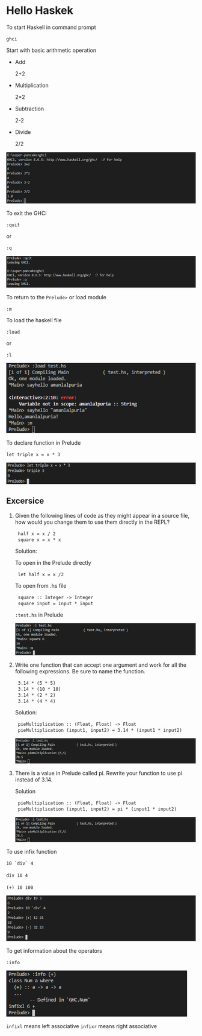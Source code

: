 # Hello Haskek

To start Haskell in command prompt
    
    ghci

Start with basic arithmetic operation

- Add

    2+2

- Multiplication

    2*2

- Subtraction

    2-2

- Divide

    2/2

![Haskell Command](img\cmd1.png)

To exit the GHCi 

    :quit

or

    :q

![Haskell Command](img\cmd2.png)

To return to the `Prelude>` or load module

    :m

To load the haskell file

    :load

or 

    :l

![Haskell Command](img\cmd3.png)

To declare function in Prelude

    let triple x = x * 3

![Haskell Command](img\cmd4.png)

## Excersice

1. Given the following lines of code as they might appear in a source file, how would you change them to use them directly in the REPL?

        half x = x / 2
        square x = x * x

    Solution:

    To open in the Prelude directly

        let half x = x /2 

    To open from .hs file

        square :: Integer -> Integer
        square input = input * input

    `:test.hs` in Prelude

    ![Haskell Command](img\cmd5.png)

2. Write one function that can accept one argument and work for all the following expressions. Be sure to name the function.

        3.14 * (5 * 5)
        3.14 * (10 * 10)
        3.14 * (2 * 2)
        3.14 * (4 * 4)

    Solution:

        pieMultiplication :: (Float, Float) -> Float
        pieMultiplication (input1, input2) = 3.14 * (input1 * input2)

    ![Haskell Command](img\cmd6.png)

3. There is a value in Prelude called pi. Rewrite your function to use pi instead of 3.14.

    Solution

        pieMultiplication :: (Float, Float) -> Float
        pieMultiplication (input1, input2) = pi * (input1 * input2)

    ![Haskell Command](img\cmd6.png)


To use infix function

    10 `div` 4

    div 10 4

    (+) 10 100

![Haskell Command](img\cmd7.png)

To get information about the operators

    :info 

![Haskell Command](img\cmd8.png)

`infixl` means left associative
`infixr` means right associative

